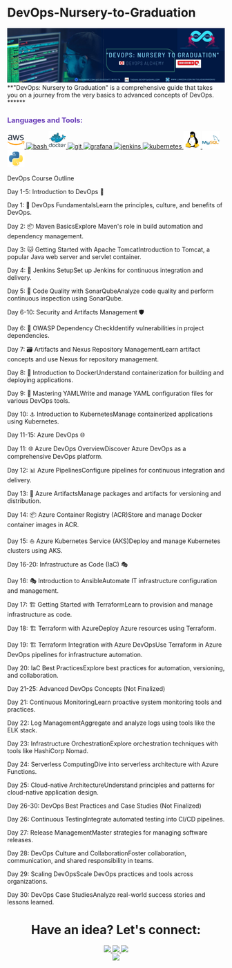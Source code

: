 # DevOps-Nursery-to-Graduation
<div align="center"> <img src="https://github.com/Tks-Devops/DevOps-Nursery-to-Graduation/blob/main/python .jpg"> </div>
**"DevOps: Nursery to Graduation" is a comprehensive guide that takes you on a journey from the very basics to advanced concepts of DevOps. ******
  <h3 align="left" style="color: #673AB7;">Languages and Tools:</h3>
<p align="left">
  <a href="https://aws.amazon.com" target="_blank" rel="noreferrer"> 
    <img src="https://raw.githubusercontent.com/devicons/devicon/master/icons/amazonwebservices/amazonwebservices-original-wordmark.svg" alt="aws" width="40" height="40"/> 
  </a> 
  <a href="https://www.gnu.org/software/bash/" target="_blank" rel="noreferrer"> 
    <img src="https://www.vectorlogo.zone/logos/gnu_bash/gnu_bash-icon.svg" alt="bash" width="40" height="40"/> 
  </a> 
  <a href="https://www.docker.com/" target="_blank" rel="noreferrer"> 
    <img src="https://raw.githubusercontent.com/devicons/devicon/master/icons/docker/docker-original-wordmark.svg" alt="docker" width="40" height="40"/> 
  </a> 
  <a href="https://git-scm.com/" target="_blank" rel="noreferrer"> 
    <img src="https://www.vectorlogo.zone/logos/git-scm/git-scm-icon.svg" alt="git" width="40" height="40"/> 
  </a> 
  <a href="https://grafana.com" target="_blank" rel="noreferrer"> 
    <img src="https://www.vectorlogo.zone/logos/grafana/grafana-icon.svg" alt="grafana" width="40" height="40"/> 
  </a> 
  <a href="https://www.jenkins.io" target="_blank" rel="noreferrer"> 
    <img src="https://www.vectorlogo.zone/logos/jenkins/jenkins-icon.svg" alt="jenkins" width="40" height="40"/> 
  </a> 
  <a href="https://kubernetes.io" target="_blank" rel="noreferrer"> 
    <img src="https://www.vectorlogo.zone/logos/kubernetes/kubernetes-icon.svg" alt="kubernetes" width="40" height="40"/> 
  </a> 
  <a href="https://www.linux.org/" target="_blank" rel="noreferrer"> 
    <img src="https://raw.githubusercontent.com/devicons/devicon/master/icons/linux/linux-original.svg" alt="linux" width="40" height="40"/> 
  </a> 
  <a href="https://www.mysql.com/" target="_blank" rel="noreferrer"> 
    <img src="https://raw.githubusercontent.com/devicons/devicon/master/icons/mysql/mysql-original-wordmark.svg" alt="mysql" width="40" height="40"/> 
  </a> 
  <a href="https://www.python.org" target="_blank" rel="noreferrer"> 
    <img src="https://raw.githubusercontent.com/devicons/devicon/master/icons/python/python-original.svg" alt="python" width="40" height="40"/> 
  </a> 
</p>
DevOps Course Outline

Day 1-5: Introduction to DevOps 🔄

Day 1: 🔄 DevOps FundamentalsLearn the principles, culture, and benefits of DevOps.

Day 2: 📦 Maven BasicsExplore Maven's role in build automation and dependency management.

Day 3: 🐱 Getting Started with Apache TomcatIntroduction to Tomcat, a popular Java web server and servlet container.

Day 4: 🚀 Jenkins SetupSet up Jenkins for continuous integration and delivery.

Day 5: 🎯 Code Quality with SonarQubeAnalyze code quality and perform continuous inspection using SonarQube.

Day 6-10: Security and Artifacts Management 🛡️

Day 6: 🧪 OWASP Dependency CheckIdentify vulnerabilities in project dependencies.

Day 7: 🗃️ Artifacts and Nexus Repository ManagementLearn artifact concepts and use Nexus for repository management.

Day 8: 🐳 Introduction to DockerUnderstand containerization for building and deploying applications.

Day 9: 📄 Mastering YAMLWrite and manage YAML configuration files for various DevOps tools.

Day 10: ⚓ Introduction to KubernetesManage containerized applications using Kubernetes.

Day 11-15: Azure DevOps 🌐

Day 11: 🌐 Azure DevOps OverviewDiscover Azure DevOps as a comprehensive DevOps platform.

Day 12: 📊 Azure PipelinesConfigure pipelines for continuous integration and delivery.

Day 13: 🎨 Azure ArtifactsManage packages and artifacts for versioning and distribution.

Day 14: 📦 Azure Container Registry (ACR)Store and manage Docker container images in ACR.

Day 15: ⛵ Azure Kubernetes Service (AKS)Deploy and manage Kubernetes clusters using AKS.

Day 16-20: Infrastructure as Code (IaC) 🎭

Day 16: 🎭 Introduction to AnsibleAutomate IT infrastructure configuration and management.

Day 17: 🏗️ Getting Started with TerraformLearn to provision and manage infrastructure as code.

Day 18: 🏗️ Terraform with AzureDeploy Azure resources using Terraform.

Day 19: 🏗️ Terraform Integration with Azure DevOpsUse Terraform in Azure DevOps pipelines for infrastructure automation.

Day 20: IaC Best PracticesExplore best practices for automation, versioning, and collaboration.

Day 21-25: Advanced DevOps Concepts (Not Finalized)

Day 21: Continuous MonitoringLearn proactive system monitoring tools and practices.

Day 22: Log ManagementAggregate and analyze logs using tools like the ELK stack.

Day 23: Infrastructure OrchestrationExplore orchestration techniques with tools like HashiCorp Nomad.

Day 24: Serverless ComputingDive into serverless architecture with Azure Functions.

Day 25: Cloud-native ArchitectureUnderstand principles and patterns for cloud-native application design.

Day 26-30: DevOps Best Practices and Case Studies (Not Finalized)

Day 26: Continuous TestingIntegrate automated testing into CI/CD pipelines.

Day 27: Release ManagementMaster strategies for managing software releases.

Day 28: DevOps Culture and CollaborationFoster collaboration, communication, and shared responsibility in teams.

Day 29: Scaling DevOpsScale DevOps practices and tools across organizations.

Day 30: DevOps Case StudiesAnalyze real-world success stories and lessons learned.

<h1 align="center" >Have an idea? Let's connect:</h1>

<div align="center" gap="20px">
<a href="https://www.linkedin.com/in/tulasikumarsahu/">
<img width="70px" src="https://img.shields.io/badge/-%2312100E.svg?&logo=linkedin&logoColor=white" />
</a>

<a href="https://hashnode.com/@CloudCraft-with-TK">
<img  width="70px" src="https://img.shields.io/badge/-%2312100E.svg?&logo=hashnoad&logoColor=white" />
</a>

<a href="https://github.com/Tks-Devops">
<img  width="70px" src="https://img.shields.io/badge/-%2312100E.svg?&logo=github&logoColor=white" />
</a>
</div>

<div align="center" gap="20px">
<a href="https://www.youtube.com/@DevOpsAlchemy">
<img  width="70px" src="https://img.shields.io/badge/-%2312100E.svg?&logo=youtube&logoColor=white" />
</a>
</div>
